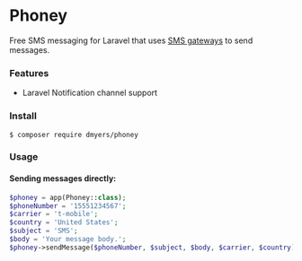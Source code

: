 # Phoney

Free SMS messaging for Laravel that uses [SMS gateways](https://en.wikipedia.org/wiki/SMS_gateway) to send messages.

### Features

* Laravel Notification channel support

### Install

```
$ composer require dmyers/phoney
```

### Usage

#### Sending messages directly:

```php
$phoney = app(Phoney::class);
$phoneNumber = '15551234567';
$carrier = 't-mobile';
$country = 'United States';
$subject = 'SMS';
$body = 'Your message body.';
$phoney->sendMessage($phoneNumber, $subject, $body, $carrier, $country);
```
